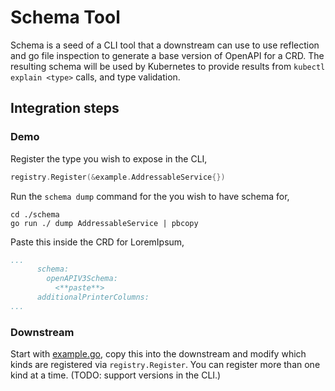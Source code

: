 # Schema Tool

Schema is a seed of a CLI tool that a downstream can use to use reflection and go file inspection to 
generate a base version of OpenAPI for a CRD. The resulting schema will be used by Kubernetes to
provide results from `kubectl explain <type>` calls, and type validation.  

## Integration steps

### Demo

Register the type you wish to expose in the CLI,

```go
registry.Register(&example.AddressableService{})
```

Run the `schema dump` command for the <Kind> you wish to have schema for,

```
cd ./schema
go run ./ dump AddressableService | pbcopy
```

Paste this inside the CRD for LoremIpsum,

```yaml
...
      schema:
        openAPIV3Schema:
          <**paste**>
      additionalPrinterColumns:
...
```

### Downstream

Start with [example.go](https://github.com/knative/hack/blob/main/schema/example.go), copy this into the downstream and modify which 
kinds are registered via `registry.Register`. You can register more than one kind at a time. (TODO: support versions in the CLI.)
